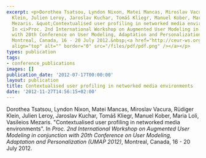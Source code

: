 ```yaml
---
excerpt: <p>Dorothea Tsatsou, Lyndon Nixon, Matei Mancas, Miroslav Vacura, Rüdiger
  Klein, Julien Leroy, Jaroslav Kuchar, Tomáš Kliegr, Manuel Kober, Maria Loli, Vasileios
  Mezaris. &quot;Contextualised user profiling in networked media environments&quot;.
  In <i>Proc. 2nd International Workshop on Augmented User Modeling in conjunction
  with 20th Conference on User Modeling, Adaptation and Personalization (UMAP 2012)</i>,
  Montreal, Canada, 16 - 20 July 2012.&nbsp;<a href="http://ceur-ws.org/Vol-872/aum2012_paper_4.pdf"><img
  align="top" alt="" border="0" src="/files/pdf/pdf.png" /></a></p>
types: publication
tags:
- conference_publications
images: []
publication_date: '2012-07-17T00:00:00'
layout: publication
title: Contextualised user profiling in networked media environments
date: '2012-11-27T14:56:15+02:00'
---
```

<p>Dorothea Tsatsou, Lyndon Nixon, Matei Mancas, Miroslav Vacura, Rüdiger Klein, Julien Leroy, Jaroslav Kuchar, Tomáš Kliegr, Manuel Kober, Maria Loli, Vasileios Mezaris. &quot;Contextualised user profiling in networked media environments&quot;. In <i>Proc. 2nd International Workshop on Augmented User Modeling in conjunction with 20th Conference on User Modeling, Adaptation and Personalization (UMAP 2012)</i>, Montreal, Canada, 16 - 20 July 2012.&nbsp;<a href="http://ceur-ws.org/Vol-872/aum2012_paper_4.pdf"><img align="top" alt="" border="0" src="/files/pdf/pdf.png" /></a></p>
